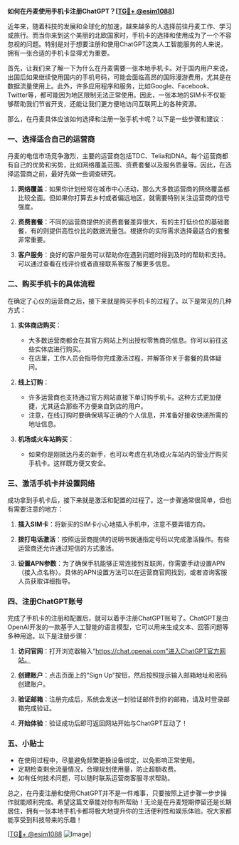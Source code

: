 **如何在丹麦使用手机卡注册ChatGPT？[[TG💪+ @esim1088](https://t.me/s/esim1088)]**

近年来，随着科技的发展和全球化的加速，越来越多的人选择前往丹麦工作、学习或旅行。而当你来到这个美丽的北欧国家时，手机卡的选择和使用成为了一个不容忽视的问题。特别是对于想要注册和使用ChatGPT这类人工智能服务的人来说，拥有一张合适的手机卡显得尤为重要。

首先，让我们来了解一下为什么在丹麦需要一张本地手机卡。对于国内用户来说，出国后如果继续使用国内的手机号码，可能会面临高昂的国际漫游费用，尤其是在数据流量使用上。此外，许多应用程序和服务，比如Google、Facebook、Twitter等，都可能因为地区限制无法正常使用。因此，一张本地的SIM卡不仅能够帮助我们节省开支，还能让我们更方便地访问互联网上的各种资源。

那么，在丹麦具体应该如何选择和注册一张手机卡呢？以下是一些步骤和建议：

### 一、选择适合自己的运营商

丹麦的电信市场竞争激烈，主要的运营商包括TDC、Telia和DNA。每个运营商都有自己的优势和劣势，比如网络覆盖范围、资费套餐以及服务质量等。因此，在选择运营商之前，最好先做一些调查研究。

1. **网络覆盖**：如果你计划经常在城市中心活动，那么大多数运营商的网络覆盖都比较全面。但如果你打算去乡村或者偏远地区，就需要特别关注运营商的信号强度。
   
2. **资费套餐**：不同的运营商提供的资费套餐差异很大，有的主打低价位的基础套餐，有的则提供高性价比的数据流量包。根据你的实际需求选择最适合的套餐非常重要。

3. **客户服务**：良好的客户服务可以帮助你在遇到问题时得到及时的帮助和支持。可以通过查看在线评价或者直接联系客服了解更多信息。

### 二、购买手机卡的具体流程

在确定了心仪的运营商之后，接下来就是购买手机卡的过程了。以下是常见的几种方式：

1. **实体商店购买**：
   - 大多数运营商都会在其官方网站上列出授权零售商的信息。你可以前往这些实体店进行购买。
   - 在店里，工作人员会指导你完成激活过程，并解答你关于套餐的具体疑问。

2. **线上订购**：
   - 许多运营商也支持通过官方网站直接下单订购手机卡。这种方式更加便捷，尤其适合那些不方便亲自到店的用户。
   - 注意，在线订购时要确保填写正确的个人信息，并准备好接收快递所需的地址信息。

3. **机场或火车站购买**：
   - 如果你是刚抵达丹麦的新手，也可以考虑在机场或火车站内的营业厅购买手机卡。这样既方便又安全。

### 三、激活手机卡并设置网络

成功拿到手机卡后，接下来就是激活和配置的过程了。这一步骤通常很简单，但也有需要注意的地方：

1. **插入SIM卡**：将新买的SIM卡小心地插入手机中，注意不要弄错方向。
   
2. **拨打电话激活**：按照运营商提供的说明书拨通指定号码以完成激活操作。有些运营商还允许通过短信的方式激活。

3. **设置APN参数**：为了确保手机能够正常连接到互联网，你需要手动设置APN（接入点名称）。具体的APN设置方法可以在运营商官网找到，或者咨询客服人员获取详细指导。

### 四、注册ChatGPT账号

完成了手机卡的注册和配置后，就可以着手注册ChatGPT账号了。ChatGPT是由OpenAI开发的一款基于人工智能的语言模型，它可以用来生成文本、回答问题等多种用途。以下是注册步骤：

1. **访问官网**：打开浏览器输入“https://chat.openai.com”进入ChatGPT官方网站。
   
2. **创建账户**：点击页面上的“Sign Up”按钮，然后按照提示输入邮箱地址和密码创建账户。
   
3. **验证邮箱**：注册完成后，系统会发送一封验证邮件到你的邮箱，请及时登录邮箱完成验证。
   
4. **开始体验**：验证成功后即可返回网站开始与ChatGPT互动了！

### 五、小贴士

- 在使用过程中，尽量避免频繁更换设备绑定，以免影响正常使用。
- 定期检查剩余流量情况，合理规划使用量，防止超额收费。
- 如有任何技术问题，可以随时联系运营商客服寻求帮助。

总之，在丹麦注册和使用ChatGPT并不是一件难事，只要按照上述步骤一步步操作就能顺利完成。希望这篇文章能对你有所帮助！无论是在丹麦短期停留还是长期居住，拥有一张本地手机卡都将极大地提升你的生活便利性和娱乐体验。祝大家都能享受到科技带来的乐趣！

[[TG💪+ @esim1088](https://t.me/s/esim1088) ![Image](https://i.postimg.cc/4NQfJmqS/Snipaste-2025-05-13-00-14-12.png)]